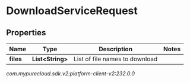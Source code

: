 # DownloadServiceRequest


## Properties

| Name | Type | Description | Notes |
| ------------ | ------------- | ------------- | ------------- |
| **files** | **List&lt;String&gt;** | List of file names to download |  |




_com.mypurecloud.sdk.v2:platform-client-v2:232.0.0_
